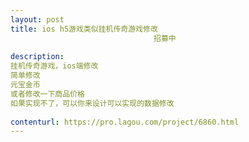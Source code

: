 ```yaml
---                
layout: post       
title: ios h5游戏类似挂机传奇游戏修改
                                招募中
           
description: 
挂机传奇游戏，ios端修改
简单修改
元宝金币
或者修改一下商品价格
如果实现不了，可以你来设计可以实现的数据修改
     
contenturl: https://pro.lagou.com/project/6860.html      
---                 
```

